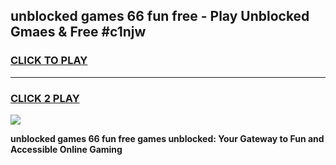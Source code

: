 
## unblocked games 66 fun free - Play Unblocked Gmaes & Free #c1njw
<h3>
<a href="https://news.freeplayer.one?title=unblocked_games_66_fun_free&ref=24F">CLICK TO PLAY</a></h3>
<hr>

<h3>
<a href="https://news.freeplayer.one?title=unblocked_games_66_fun_free&ref=24F">CLICK 2 PLAY</a>
  
</h3>

<a href="https://news.freeplayer.one?title=unblocked_games_66_fun_free&ref=24F/"><img src="https://clearcache.store/games.png"></a>


**unblocked games 66 fun free games unblocked: Your Gateway to Fun and Accessible Online Gaming**
